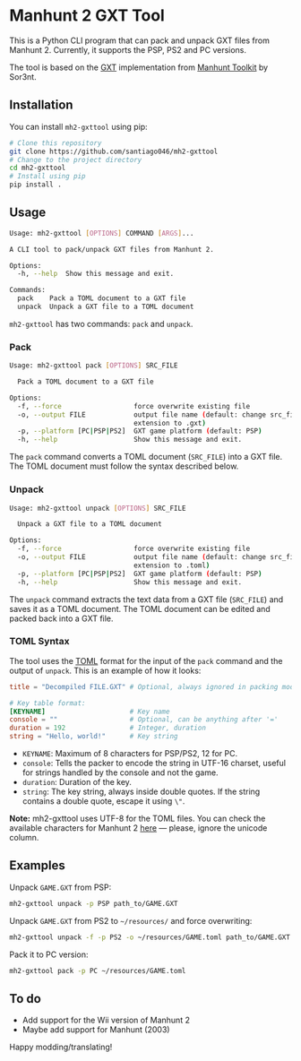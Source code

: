 # Manhunt 2 GXT Tool

This is a Python CLI program that can pack and unpack GXT files from Manhunt 2. Currently, it supports the PSP, PS2 and PC versions.

The tool is based on the [GXT](https://github.com/Sor3nt/manhunt-toolkit/blob/5c3b56d237b0ead7f1ce633a5c22cf6996f77c57/Application/App/Service/Archive/Gxt.php) implementation from [Manhunt Toolkit](https://github.com/Sor3nt/manhunt-toolkit) by Sor3nt.

## Installation

You can install `mh2-gxttool` using pip:

```bash
# Clone this repository
git clone https://github.com/santiago046/mh2-gxttool
# Change to the project directory
cd mh2-gxttool
# Install using pip
pip install .
```

## Usage

```bash
Usage: mh2-gxttool [OPTIONS] COMMAND [ARGS]...

A CLI tool to pack/unpack GXT files from Manhunt 2.

Options:
  -h, --help  Show this message and exit.

Commands:
  pack    Pack a TOML document to a GXT file
  unpack  Unpack a GXT file to a TOML document
```

`mh2-gxttool` has two commands: `pack` and `unpack`.

### Pack

```bash
Usage: mh2-gxttool pack [OPTIONS] SRC_FILE

  Pack a TOML document to a GXT file

Options:
  -f, --force                  force overwrite existing file
  -o, --output FILE            output file name (default: change src_file
                               extension to .gxt)
  -p, --platform [PC|PSP|PS2]  GXT game platform (default: PSP)
  -h, --help                   Show this message and exit.
```

The `pack` command converts a TOML document (`SRC_FILE`) into a GXT file. The TOML document must follow the syntax described below.

### Unpack

```bash
Usage: mh2-gxttool unpack [OPTIONS] SRC_FILE

  Unpack a GXT file to a TOML document

Options:
  -f, --force                  force overwrite existing file
  -o, --output FILE            output file name (default: change src_file
                               extension to .toml)
  -p, --platform [PC|PSP|PS2]  GXT game platform (default: PSP)
  -h, --help                   Show this message and exit.
```

The `unpack` command extracts the text data from a GXT file (`SRC_FILE`) and saves it as a TOML document. The TOML document can be edited and packed back into a GXT file.

### TOML Syntax

The tool uses the [TOML](https://toml.io/en/) format for the input of the `pack` command and the output of `unpack`. This is an example of how it looks:

```toml
title = "Decompiled FILE.GXT" # Optional, always ignored in packing mode

# Key table format:
[KEYNAME]                     # Key name
console = ""                  # Optional, can be anything after '='
duration = 192                # Integer, duration
string = "Hello, world!"      # Key string
```

- `KEYNAME`: Maximum of 8 characters for PSP/PS2, 12 for PC.
- `console`: Tells the packer to encode the string in UTF-16 charset, useful for strings handled by the console and not the game.
- `duration`: Duration of the key.
- `string`: The key string, always inside double quotes. If the string contains a double quote, escape it using `\"`.

**Note:** mh2-gxttool uses UTF-8 for the TOML files. You can check the available characters for Manhunt 2 [here](https://github.com/santiago046/manhunt2-translation-resources/blob/main/font-and-charset-info.md#manhunt-2-charset-en-fr-ge-it-sp) — please, ignore the unicode column.

## Examples

Unpack `GAME.GXT` from PSP:

```bash
mh2-gxttool unpack -p PSP path_to/GAME.GXT
```

Unpack `GAME.GXT` from PS2 to `~/resources/` and force overwriting:

```bash
mh2-gxttool unpack -f -p PS2 -o ~/resources/GAME.toml path_to/GAME.GXT
```

Pack it to PC version:

```bash
mh2-gxttool pack -p PC ~/resources/GAME.toml
```

## To do
- Add support for the Wii version of Manhunt 2
- Maybe add support for Manhunt (2003)

Happy modding/translating!
